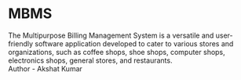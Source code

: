 # MBMS
The Multipurpose Billing Management System is a versatile and user-friendly software application developed to cater to various stores and organizations, such as coffee shops, shoe shops, computer shops, electronics shops, general stores, and restaurants. 
<br>
Author - Akshat Kumar
